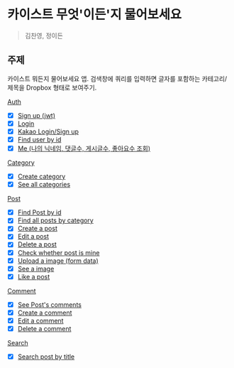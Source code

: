 # 카이스트 무엇'이든'지 물어보세요

> 김찬영, 정이든

## 주제

카이스트 뭐든지 물어보세요 앱.
검색창에 쿼리를 입력하면 글자를 포함하는 카테고리/제목을 Dropbox 형태로 보여주기.

[Auth](https://github.com/kaist-madcamp/Week2-server-db/blob/master/server/src/users/users.controller.ts#L11)

- [x] [Sign up (jwt)](https://github.com/kaist-madcamp/Week2-server-db/blob/master/server/src/users/users.service.ts#L15)
- [x] [Login](https://github.com/kaist-madcamp/Week2-server-db/blob/master/server/src/users/users.service.ts#L50)
- [x] [Kakao Login/Sign up](https://github.com/kaist-madcamp/Week2-server-db/blob/master/server/src/users/users.service.ts#L86)
- [x] [Find user by id](https://github.com/kaist-madcamp/Week2-server-db/blob/master/server/src/users/users.service.ts#L133)
- [x] [Me (나의 닉네임, 댓글수, 게시글수, 좋아요수 조회)](https://github.com/kaist-madcamp/Week2-server-db/blob/master/server/src/users/users.service.ts#L146)

[Category](https://github.com/kaist-madcamp/Week2-server-db/blob/master/server/src/categories/categories.controller.ts#L10)

- [x] [Create category](https://github.com/kaist-madcamp/Week2-server-db/blob/master/server/src/categories/categories.service.ts#L28)
- [x] [See all categories](https://github.com/kaist-madcamp/Week2-server-db/blob/master/server/src/categories/categories.service.ts#L12)

[Post](https://github.com/kaist-madcamp/Week2-server-db/blob/master/server/src/posts/posts.controller.ts#L35)

- [x] [Find Post by id](https://github.com/kaist-madcamp/Week2-server-db/blob/master/server/src/posts/posts.service.ts#L25)
- [x] [Find all posts by category](https://github.com/kaist-madcamp/Week2-server-db/blob/master/server/src/posts/posts.service.ts#L63)
- [x] [Create a post](https://github.com/kaist-madcamp/Week2-server-db/blob/master/server/src/posts/posts.service.ts#L129)
- [x] [Edit a post](https://github.com/kaist-madcamp/Week2-server-db/blob/master/server/src/posts/posts.service.ts#L208)
- [x] [Delete a post](https://github.com/kaist-madcamp/Week2-server-db/blob/master/server/src/posts/posts.service.ts#L170)
- [x] [Check whether post is mine](https://github.com/kaist-madcamp/Week2-server-db/blob/master/server/src/posts/posts.service.ts#L96)
- [x] [Upload a image (form data)](https://github.com/kaist-madcamp/Week2-server-db/blob/master/server/src/posts/posts.controller.ts#L91)
- [x] [See a image](https://github.com/kaist-madcamp/Week2-server-db/blob/master/server/src/posts/posts.controller.ts#L98)
- [x] [Like a post](https://github.com/kaist-madcamp/Week2-server-db/blob/master/server/src/posts/posts.service.ts#L254)

[Comment](https://github.com/kaist-madcamp/Week2-server-db/blob/master/server/src/posts/posts.controller.ts#L86)

- [x] [See Post's comments](https://github.com/kaist-madcamp/Week2-server-db/blob/master/server/src/posts/posts.service.ts#L435)
- [x] [Create a comment](https://github.com/kaist-madcamp/Week2-server-db/blob/master/server/src/posts/posts.service.ts#L318)
- [x] [Edit a comment](https://github.com/kaist-madcamp/Week2-server-db/blob/master/server/src/posts/posts.service.ts#L393)
- [x] [Delete a comment](https://github.com/kaist-madcamp/Week2-server-db/blob/master/server/src/posts/posts.service.ts#L353)

[Search](https://github.com/kaist-madcamp/Week2-server-db/blob/master/server/src/posts/posts.controller.ts#L122)

- [x] [Search post by title](https://github.com/kaist-madcamp/Week2-server-db/blob/master/server/src/posts/posts.service.ts#L471)
